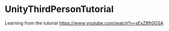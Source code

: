 UnityThirdPersonTutorial
========================

Learning from the tutorial https://www.youtube.com/watch?v=sExZ8ft0GSA 
